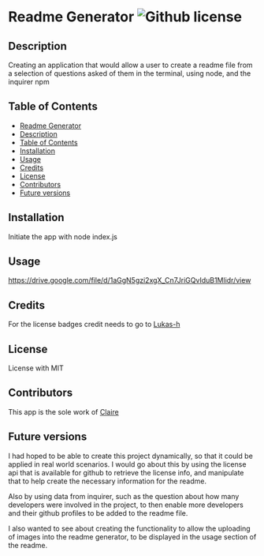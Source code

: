 # Readme Generator  ![Github license](https://img.shields.io/github/license/ClaireMDavies/readme-generator)

## Description
Creating an application that would allow a user to create a readme file from a selection of questions asked of them in the terminal, using node, and the inquirer npm

## Table of Contents
  - [Readme Generator](#readme-generator--)
  - [Description](#description)
  - [Table of Contents](#table-of-contents)
  - [Installation](#installation)
  - [Usage](#usage)
  - [Credits](#credits)
  - [License](#license)
  - [Contributors](#contributors)
  - [Future versions](#future-versions)

## Installation
Initiate the app with node index.js

## Usage
https://drive.google.com/file/d/1aGgN5gzi2xgX_Cn7JriGQvIduB1Mlidr/view

## Credits
For the license badges credit needs to go to [Lukas-h](https://gist.github.com/lukas-h)

## License
License with MIT


## Contributors
This app is the sole work of [Claire](https://github.com/ClaireMDavies)

## Future versions
I had hoped to be able to create this project dynamically, so that it could be applied in real world scenarios.  I would go about this by using the license api that is available for github to retrieve the license info, and manipulate that to help create the necessary information for the readme.  

Also by using data from inquirer, such as the question about how many developers were involved in the project, to then enable more developers and their github profiles to be added to the readme file. 

I also wanted to see about creating the functionality to allow the uploading of images into the readme generator, to be displayed in the usage section of the readme.  

